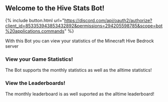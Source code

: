 ## Welcome to the Hive Stats Bot!

{% include button.html url="https://discord.com/api/oauth2/authorize?client_id=853353943853432892&permissions=294205598785&scope=bot%20applications.commands" %}

With this Bot you can view your statistics of the Minecraft Hive Bedrock server

### View your Game Statistics!

The Bot supports the monthly statistics as well as the alltime statistics!

### View the Leaderboards!

The monthly leaderboard is as well suported as the alltime leaderboard!
